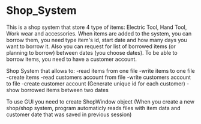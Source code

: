 # Shop_System
This is a shop system that store 4 type of items: Electric Tool, Hand Tool, Work wear and accessories. When items are added to the system, you can borrow them, you need type item's id, start date and how many days you want to borrow it. Also you can request for list of borrowed items (or planning to borrow) between dates (you choose dates). To be able to borrow items, you need to have a customer account.

Shop System that allows to:
-read items from one file
-write items to one file
-create items
-read customers account from file
-write customers account to file
-create customer account (Generate unique id for each customer)
-show borrowed items between two dates

To use GUI you need to create ShopWindow object (When you create a new shop/shop system, program automaticly reads files with item data and customer date that was saved in previous session)

